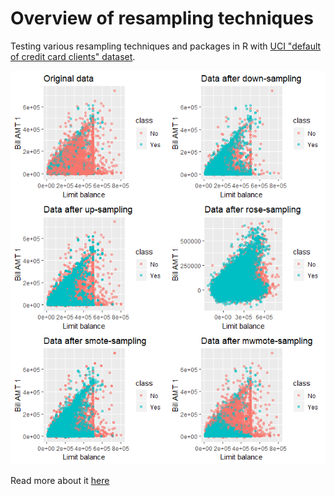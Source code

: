 # Overview of resampling techniques

Testing various resampling techniques and packages in R with [UCI "default of credit card clients" dataset](https://archive.ics.uci.edu/ml/datasets/default+of+credit+card+clients).

![Data distribution](https://github.com/mfiorani/resampling-techniques/raw/master/img/distributions.png "Distributions of resampled datasets")

Read more about it [here](#)
